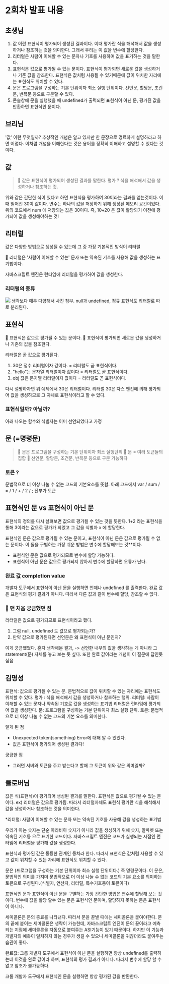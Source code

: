 # 2회차 발표 내용

## 초생님

1. 값 이란 표현식이 평가되어 생성된 결과이다. 이때 평가란 식을 해석해서 값을 생성하거나 참조하는 것을 의미한다. 그래서 우리는 이 값을 변수에 할당한다.
2. 리터럴은 사람이 이해할 수 있는 문자나 기호를 사용하여 값을 표기하는 것을 말한다.
3. 표현식은 값으로 평가될 수 있는 문이다. 표현식이 평가되면 새로운 값을 생성하거나 기존 값을 참조한다. 표현식은 값처럼 사용될 수 있기때문에 값이 위치한 자리에는 표현식도 위치할 수 있다.
4. 문은 프로그램을 구성하는 기본 단위이자 최소 실행 단위이다. 선언문, 할당문, 조건문, 반복문 등으로 구분할 수 있다.
5. 콘솔창에 문을 실행했을 때 undefined가 출력되면 표현식이 아닌 문, 평가된 값을 반환하면 표현식인 문이다.




## 브리님

'값' 이란 무엇일까? 추상적인 개념은 알고 있지만 한 문장으로 명료하게 설명하라고 하면 어렵다. 이처럼 개념을 이해한다는 것은 용어를 정확히 이해하고 설명할 수 있다는 것이다.

## 값
>📌 값은 표현식이 평가되어 생성된 결과를 말한다. 
 평가 ? 식을 해석해서 값을 생성하거나 참조하는 것.

위와 같은 간단한 식이 있다고 하면 표현식을 평가하여 30이라는 결과를 얻는것이다. 이 때 얻어진 30이 값이다.
변수는 하나의 값을 저장하기 위해 생성된 메모리 공간이었다.
위의 코드에서 num 에 저장되는 값은 30이다. 즉, 10+20 은 값이 할당되기 이전에 평가되어 값을 생성해야하는 것!

## 리터럴
값은 다양한 방법으로 생성될 수 있는데 그 중 가장 기본적인 방식이 리터럴

📌 
리터럴은 '사람이 이해할 수 있는' 문자 또는 약속된 기호를 사용해 값을 생성하는 표기법이다. 

자바스크립트 엔진은 런타임에 리터럴을 평가하여 값을 생성한다.

### 리터럴의 종류
![](https://velog.velcdn.com/images/jh100m1/post/3105a785-cfb9-4e93-90cb-e0232d222eb4/image.png)
생각보다 매우 다양해서 사진 첨부.
null과 undefined, 정규 표현식도 리터럴로 따로 분리된다.

## 표현식
📌 
표현식은 값으로 평가될 수 있는 문이다.
📌 표현식이 평가되면 새로운 값을 생성하거나 기존의 값을 참조한다.

리터럴은 곧 값으로 평가된다.

1. 30은 정수 리터럴이자 값이다. = 리터럴도 곧 표현식이다. 
2. "hello"는 문자열 리터럴이자 값이다 = 리터럴도 곧 표현식이다. 
3. obj 값은 문자열 리터럴이자 값이다 = 리터럴도 곧 표현식이다. 

다시 설명하자면 위 예제에서 30은 리터럴이다. 리터럴 30은 자스 엔진에 의해 평가되어 값을 생성하므로 그 자체로 표현식이라고 할 수 있다.

### 표현식일까? 아닐까?
아래 나오는 함수와 식별자는 이미 선언되었다고 가정

## 문 (=명령문)
>📌 문은 프로그램을 구성하는 기본 단위이자 최소 실행단위
📌 문 = 여러 토큰들의 집합
📌 선언문, 할당문, 조건문, 반복문 등으로 구분 가능하다


### 토큰 ? 
문법적으로 더 이상 나눌 수 없는 코드의 기본요소를 뜻함.
아래 코드에서
var / sum / = / 1 / + / 2 / ;
전부가 토큰


## 표현식인 문 vs 표현식이 아닌 문

표현식의 정의를 다시 살펴보면 값으로 평가될 수 있는 것을 뜻한다. 1+2 라는 표현식을 통해 3이라는 값으로 평가가 되었고 그 값을 식별자 x 에 할당한다.

표현식인 문은 값으로 평가될 수 있는 문이고, 표현식이 아닌 문은 값으로 평가될 수 없는 문이다.
이 둘을 구별하는 가장 쉬운 방법은 변수에 할당해보는 것**이다.
- 표현식인 문은 값으로 평가되므로 변수에 할당 가능하다.
- 표현식이 아닌 문은 값으로 평가되지 않아서 변수에 할당하면 오류가 난다.

### 완료 값 completion value
개발자 도구에서 표현식이 아닌 문을 실행하면 언제나 undefined 를 출력한다.
완료 값은 표현식의 평가 결과가 아니다. 따라서 다른 값과 같이 변수에 할당, 참조할 수 없다.


### 🤔 맨 처음 궁금했던 점
리터럴은 값으로 평가되므로 표현식이라고 했다. 

1. 그럼 null, undefined 도 값으로 평가되는가?
2. 만약 값으로 평가된다면 선언문은 왜 표현식이 아닌 문인지? 

이게 궁금했었다. 혼자 생각해본 결과,
-> 선언한 내부의 값을 생각하는 게 아니라 그 statement(문) 자체를 놓고 보는 듯 싶다. 또한 완료 값이라는 개념이 이 질문에 답인듯 싶음



## 김명성

표현식: 값으로 평가될 수 있는 문. 문법적으로 값이 위치할 수 있는 자리에는 표현식도 위치할 수 있다.
평가 : 식을 해석해서 값을 생성하거나 참조하는 행위.
리터럴: 사람이 이해할 수 있는 문자나 약속된 기호로 값을 생성하는 표기법
리터럴은 런타임에 평가되어 값을 생성한다.
문: 프로그램을 구성하는 기본 단위이자 최소 실행 단위.
토큰: 문법적으로 더 이상 나눌 수 없는 코드의 기본 요소를 의미한다.

알게 된 점
- Unexpected token(something) Error에 대해 알 수 있었다.
- 값은 표현식이 평가되어 생성된 결과다!

궁금한 점
- 그러면 서버와 토큰을 주고 받는다고 할때 그 토큰이 위와 같은 의미일까?


## 클로버님

값은 식(표현식)이 평가되어 생성된 결과를 말한다. 
표현식은 값으로 평가될 수 있는 문이다. ex) 리터럴은 값으로 평가됨. 따라서 리터럴자체도 표현식
평가란 식을 해석해서 값을 생성하거나 참조하는 것을 의미한다.



*리터럴: 사람이 이해할 수 있는 문자 또는 약속된 기호를 사용해 값을 생성하는 표기법

우리가 아는 숫자는 단순 아라비아 숫자가 아니라 값을 생성하기 위해 숫자, 알파벳 또는 약속된 기호등 으로 표기한 코드이다.
자바스크립트 엔진은 코드가 실행되는 시점인 런타임에 리터럴을 평가해 값을 생성한다.

표현식과 평가된 값은 동등한 관계인 동치라 한다. 따라서 표현식은 값처럼 사용할 수 있고
값이 위치할 수 있는 자리에 표현식도 위치할 수 있다.


문은 (프로그램을 구성하는 기본 단위이자 최소 실행 단위이다.) 즉 명령문이다.
이 문은, 문법적인 의미를 가지며 문법적으로 더 이상 나눌 수 없는 코드의 기본
요소를 의미하는 토큰으로 구성된다.(식별자, 연산자, 리터럴, 특수기호등이 토큰이다)

표현식인 문과 표현식이 아닌 문을 구별하는 가장 간단한 방법은 변수에 할당해 보는 것이다.
변수에 값을 할당 할수 있는 문은 표현식인 문이며, 할당하지 못하는 문은 표현식이 아니다.

세미콜론은 문의 종료를 나타낸다. 따라서 문을 끝낼 때에는 세미콜론을 붙여야한다.
문의 끝에 붙이는 세미콜론은 생략이 가능한데, 자바스크립트 엔진이 문의 끝이라고 예측되는 지점에
세미콜론을 자동으로 붙여주는 ASI기능이 있기 때문이다. 하지만 이 기능과 개발자의 예측이
일치하지 않는 경우가 생길 수 있으니 세미콜론을 귀찮더라도 붙여주는 습관이 좋다.

완료값: 크롬 개발자 도구에서 표현식이 아닌 문을 실행하면 항상 undefined를 출력하는데 이것을 
완료 값이라 하며, 표현식의 평가 결과가 아니다. 따라서 변수에 할당 할 수 없고 참조가 불가능하다.

크롬 개발자 도구에서 표현식인 문을 실행하면 항상 평가된 값을 반환한다.

